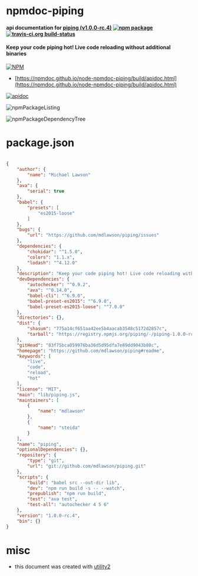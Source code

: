 # npmdoc-piping

#### api documentation for  [piping (v1.0.0-rc.4)](https://github.com/mdlawson/piping#readme)  [![npm package](https://img.shields.io/npm/v/npmdoc-piping.svg?style=flat-square)](https://www.npmjs.org/package/npmdoc-piping) [![travis-ci.org build-status](https://api.travis-ci.org/npmdoc/node-npmdoc-piping.svg)](https://travis-ci.org/npmdoc/node-npmdoc-piping)

#### Keep your code piping hot! Live code reloading without additional binaries

[![NPM](https://nodei.co/npm/piping.png?downloads=true&downloadRank=true&stars=true)](https://www.npmjs.com/package/piping)

- [https://npmdoc.github.io/node-npmdoc-piping/build/apidoc.html](https://npmdoc.github.io/node-npmdoc-piping/build/apidoc.html)

[![apidoc](https://npmdoc.github.io/node-npmdoc-piping/build/screenCapture.buildCi.browser.%252Ftmp%252Fbuild%252Fapidoc.html.png)](https://npmdoc.github.io/node-npmdoc-piping/build/apidoc.html)

![npmPackageListing](https://npmdoc.github.io/node-npmdoc-piping/build/screenCapture.npmPackageListing.svg)

![npmPackageDependencyTree](https://npmdoc.github.io/node-npmdoc-piping/build/screenCapture.npmPackageDependencyTree.svg)



# package.json

```json

{
    "author": {
        "name": "Michael Lawson"
    },
    "ava": {
        "serial": true
    },
    "babel": {
        "presets": [
            "es2015-loose"
        ]
    },
    "bugs": {
        "url": "https://github.com/mdlawson/piping/issues"
    },
    "dependencies": {
        "chokidar": "^1.5.0",
        "colors": "1.1.x",
        "lodash": "^4.12.0"
    },
    "description": "Keep your code piping hot! Live code reloading without additional binaries",
    "devDependencies": {
        "autochecker": "^0.9.2",
        "ava": "^0.14.0",
        "babel-cli": "^6.9.0",
        "babel-preset-es2015": "^6.9.0",
        "babel-preset-es2015-loose": "^7.0.0"
    },
    "directories": {},
    "dist": {
        "shasum": "775a14cf651aa42ee5b4aacab3548c5172d2857c",
        "tarball": "https://registry.npmjs.org/piping/-/piping-1.0.0-rc.4.tgz"
    },
    "gitHead": "83f75bca059976ba36d5d95dfa7e89dd9043b80c",
    "homepage": "https://github.com/mdlawson/piping#readme",
    "keywords": [
        "live",
        "code",
        "reload",
        "hot"
    ],
    "license": "MIT",
    "main": "lib/piping.js",
    "maintainers": [
        {
            "name": "mdlawson"
        },
        {
            "name": "steida"
        }
    ],
    "name": "piping",
    "optionalDependencies": {},
    "repository": {
        "type": "git",
        "url": "git://github.com/mdlawson/piping.git"
    },
    "scripts": {
        "build": "babel src --out-dir lib",
        "dev": "npm run build -s -- --watch",
        "prepublish": "npm run build",
        "test": "ava test",
        "test-all": "autochecker 4 5 6"
    },
    "version": "1.0.0-rc.4",
    "bin": {}
}
```



# misc
- this document was created with [utility2](https://github.com/kaizhu256/node-utility2)
